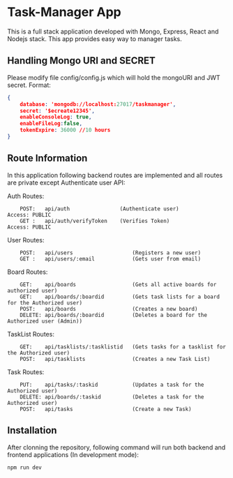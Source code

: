 # Task-Manager App
This is a full stack application developed with Mongo, Express, React and Nodejs stack. This app provides easy way to manager tasks.



## Handling Mongo URI and SECRET
Please modify file config/config.js which will hold the mongoURI and JWT secret. Format:

```json
{
    database: 'mongodb://localhost:27017/taskmanager',
    secret: '$ecreate12345',
    enableConsoleLog: true,
    enableFileLog:false,
    tokenExpire: 36000 //10 hours
}

```

## Route Information
In this application following backend routes are implemented and all routes are private except Authenticate user API:


Auth Routes:
```text
    POST:   api/auth                (Authenticate user)               Access: PUBLIC
    GET :   api/auth/verifyToken    (Verifies Token)                  Access: PUBLIC

```

User Routes:
```text
    POST:   api/users                   (Registers a new user)
    GET :   api/users/:email            (Gets user from email)
```

Board Routes:
```text
    GET:    api/boards                  (Gets all active boards for authorized user)
    GET:    api/boards/:boardid         (Gets task lists for a board for the Authorized user)
    POST:   api/boards                  (Creates a new board)
    DELETE: api/boards/:boardid         (Deletes a board for the Authorized user (Admin))
```

TaskList Routes:
```text
    GET:    api/tasklists/:tasklistid   (Gets tasks for a tasklist for the Authorized user)
    POST:   api/tasklists               (Creates a new Task List)
```

Task Routes:
```text
    PUT:    api/tasks/:taskid           (Updates a task for the Authorized user)
    DELETE: api/boards/:taskid          (Deletes a task for the Authorized user)
    POST:   api/tasks                   (Create a new Task)
```

## Installation
After clonning the repository, following command will run both backend and frontend applications (In development mode):

```bash
npm run dev
```
